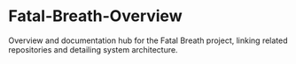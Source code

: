 # Fatal-Breath-Overview
Overview and documentation hub for the Fatal Breath project, linking related repositories and detailing system architecture.
